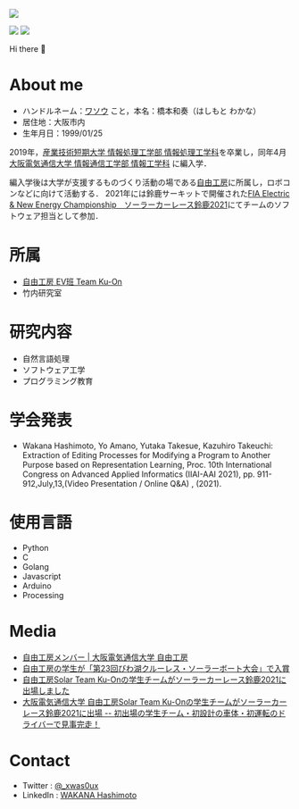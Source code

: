 ![](https://grass-graph.moshimo.works/images/xwasoux.png)

[![](https://github-readme-stats.vercel.app/api?username=xwasoux)](https://github.com/anuraghazra/github-readme-stats)
[![](https://github-readme-stats.vercel.app/api/top-langs/?username=xwasoux&layout=default)](https://github.com/anuraghazra/github-readme-stats)

Hi there 👋

# About me
+ ハンドルネーム：<a href="https://twitter.com/_xwas0ux">ワソウ</a> こと，本名：橋本和奏（はしもと わかな）
+ 居住地：大阪市内
+ 生年月日：1999/01/25

2019年，<a href="https://www.sangitan.ac.jp/subject/info/">産業技術短期大学 情報処理工学部 情報処理工学科</a>を卒業し，同年4月 <a href="https://www.osakac.ac.jp/faculty/information/ei/">大阪電気通信大学 情報通信工学部 情報工学科</a> に編入学．

編入学後は大学が支援するものづくり活動の場である<a href="https://jiyukobo-oecu.jp/">自由工房</a>に所属し，ロボコンなどに向けて活動する．
2021年には鈴鹿サーキットで開催された<a href="https://www.suzukacircuit.jp/ene1-challenge/">FIA Electric & New Energy Championship　ソーラーカーレース鈴鹿2021</a>にてチームのソフトウェア担当として参加．

# 所属
+ <a href="https://twitter.com/TeamKuOn1" target="_blank">自由工房 EV班 Team Ku-On</a>
+ 竹内研究室

# 研究内容
+ 自然言語処理
+ ソフトウェア工学
+ プログラミング教育

# 学会発表
+ Wakana Hashimoto, Yo Amano, Yutaka Takesue, Kazuhiro Takeuchi: Extraction of Editing Processes for Modifying a Program to Another Purpose based on Representation Learning, Proc. 10th International Congress on Advanced Applied Informatics (IIAI-AAI 2021), pp. 911-912,July,13,(Video Presentation / Online Q&A) , (2021).

# 使用言語
+ Python
+ C
+ Golang
+ Javascript
+ Arduino
+ Processing

# Media
+ <a href="https://jiyukobo-oecu.jp/?page_id=6846#ev">自由工房メンバー | 大阪電気通信大学 自由工房</a>
+ <a href="https://www.osakac.ac.jp/news/2019/1880">自由工房の学生が「第23回びわ湖クルーレス・ソーラーボート大会」で入賞</a>
+ <a href="https://www.osakac.ac.jp/news/2021/2350">自由工房Solar Team Ku-Onの学生チームがソーラーカーレース鈴鹿2021に出場しました</a>
+ <a href="https://www.afpbb.com/articles/-/3360505">大阪電気通信大学 自由工房Solar Team Ku-Onの学生チームがソーラーカーレース鈴鹿2021に出場 -- 初出場の学生チーム・初設計の車体・初運転のドライバーで見事完走！</a>

# Contact
+ Twitter : [@_xwas0ux](https://twitter.com/_xwas0ux)
+ LinkedIn : [WAKANA Hashimoto](https://www.linkedin.com/in/wakana-hashimoto-805a0a197/) 



<!--
**xwasoux/xwasoux** is a ✨ _special_ ✨ repository because its `README.md` (this file) appears on your GitHub profile.



Here are some ideas to get you started:

- 🔭 I’m currently working on ...
- 🌱 I’m currently learning ...
- 👯 I’m looking to collaborate on ...
- 🤔 I’m looking for help with ...
- 💬 Ask me about ...
- 📫 How to reach me: ...
- 😄 Pronouns: ...
- ⚡ Fun fact: ...
-->
